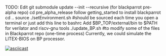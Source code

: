 TODO: Edit
git submodule update --init --recursive (for blackparrot pre-alpha repo)
cd pre_alpha_release
follow getting_started to install blackparrot
cd ..
source ./setEnvironment.sh #should be sourced each time you open a terminal or just add this line to bashrc
Add $BP_TOP/external/bin to $PATH for verilator and riscv-gnu tools
./update_BP.sh #to modify some of the files in Blackparrot repo (one-time process)
Currently, we could simulate the LITEX-BIOS on BP processor. 

[![asciicast](https://asciinema.org/a/286568.svg)](https://asciinema.org/a/286568)

